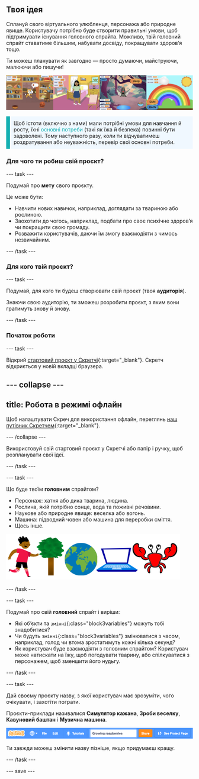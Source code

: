 ## Твоя ідея

Сплануй свого віртуального улюбленця, персонажа або природне явище. Користувачу потрібно буде створити правильні умови, щоб підтримувати існування головного спрайта. Можливо, твій головний спрайт ставатиме більшим, набувати досвіду, покращувати здоровʼя тощо.

Ти можеш планувати як завгодно — просто думаючи, майструючи, малюючи або пишучи!

![](images/step2_image.png)

<p style="border-left: solid; border-width:10px; border-color: #0faeb0; background-color: aliceblue; padding: 10px;">
Щоб істоти (включно з нами) мали потрібні умови для навчання й росту, їхні <span style="color: #0faeb0">основні потреби</span> (такі як їжа й безпека) повинні бути задоволені. Тому наступного разу, коли ти відчуватимеш роздратування або неуважність, перевір свої основні потреби.  
</p>

### Для чого ти робиш свій проєкт?

--- task ---

Подумай про **мету** свого проєкту.

Це може бути:
- Навчити нових навичок, наприклад, доглядати за твариною або рослиною.
- Заохотити до чогось, наприклад, подбати про своє психічне здоров’я чи покращити свою громаду.
- Розважити користувачів, даючи їм змогу взаємодіяти з чимось незвичайним.

--- /task ---

### Для кого твій проєкт?

--- task ---

Подумай, для кого ти будеш створювати свій проєкт (твоя **аудиторія**).

Знаючи свою аудиторію, ти зможеш розробити проєкт, з яким вони гратимуть знову й знову.

--- /task ---

### Початок роботи

--- task ---

Відкрий [стартовий проєкт у Скретчі](http://rpf.io/scratch-new){:target="_blank"}. Скретч відкриється у новій вкладці браузера.

--- collapse ---
---
title: Робота в режимі офлайн
---

Щоб налаштувати Скреч для використання офлайн, переглянь [наш путівник Скретчем](https://learning-admin.raspberrypi.org/en/projects/getting-started-scratch/1){:target="_blank"}.

--- /collapse ---

Використовуй свій стартовий проєкт у Скретчі або папір і ручку, щоб розпланувати свої ідеї.

--- /task ---

--- task ---

Що буде твоїм **головним** спрайтом?
+ Персонаж: хатня або дика тварина, людина.
+ Рослина, якій потрібно сонце, вода та поживні речовини.
+ Наукове або природне явище: веселка або вогонь.
+ Машина: підводний човен або машина для переробки сміття.
+ Щось інше.

![Приклади спрайтів, які можна використати; краб, дерево, світ, ноутбук.](images/sprite-examples.png)

--- /task ---

--- task ---

Подумай про свій **головний** спрайт і виріши:

+ Які об’єкти та `змінні`{:class="block3variables"} можуть тобі знадобитися?
+ Чи будуть `змінні`{:class="block3variables"} змінюватися з часом, наприклад, голод чи втома зростатимуть кожні кілька секунд?
+ Як користувач буде взаємодіяти з головним спрайтом? Користувач може натискати на їжу, щоб погодувати тварину, або спілкуватися з персонажем, щоб зменшити його нудьгу.

--- /task ---

--- task ---

Дай своєму проєкту назву, з якої користувач має зрозуміти, чого очікувати, і захотіти пограти.

Проєкти-приклади називалися **Симулятор кажана**, **Зроби веселку**, **Кавуновий баштан** і **Музична машина**.

![Рядок меню Скретч із введеною назвою проєкту.](images/project-name.png)

Ти завжди можеш змінити назву пізніше, якщо придумаєш кращу.

--- /task ---

--- save ---
